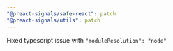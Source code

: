 ```yaml
---
"@preact-signals/safe-react": patch
"@preact-signals/utils": patch
---
```


Fixed typescript issue with `"moduleResolution": "node"`
